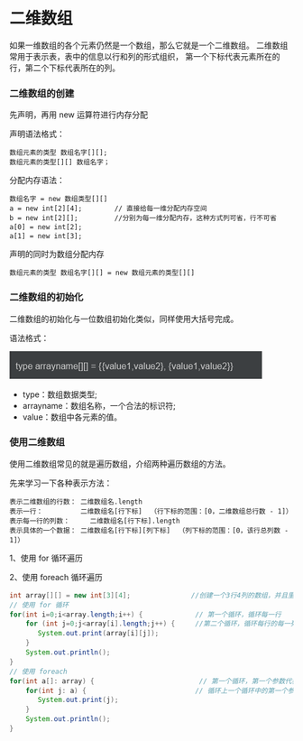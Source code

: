 # 二维数组

如果一维数组的各个元素仍然是一个数组，那么它就是一个二维数组。
二维数组常用于表示表，表中的信息以行和列的形式组织，
第一个下标代表元素所在的行，第二个下标代表所在的列。

### 二维数组的创建

先声明，再用 new 运算符进行内存分配

声明语法格式：

    数组元素的类型 数组名字[][];
    数组元素的类型[][] 数组名字；

分配内存语法：

    数组名字 = new 数组类型[][]
    a = new int[2][4];        // 直接给每一维分配内存空间
    b = new int[2][];         //分别为每一维分配内存，这种方式列可省，行不可省
    a[0] = new int[2];
    a[1] = new int[3];

声明的同时为数组分配内存

    数组元素的类型 数组名字[][] = new 数组元素的类型[][]
    
### 二维数组的初始化

二维数组的初始化与一位数组初始化类似，同样使用大括号完成。

语法格式：

![](../image/c2/tda-1.png)

* type：数组数据类型;
* arrayname：数组名称，一个合法的标识符;
* value：数组中各元素的值。

### 使用二维数组

使用二维数组常见的就是遍历数组，介绍两种遍历数组的方法。

先来学习一下各种表示方法：

    表示二维数组的行数： 二维数组名.length
    表示一行：　　　　　 二维数组名[行下标]  （行下标的范围：[0，二维数组总行数 - 1]）
    表示每一行的列数：     二维数组名[行下标].length
    表示具体的一个数据： 二维数组名[行下标][列下标]  （列下标的范围：[0，该行总列数 - 1]）


1、使用 for 循环遍历

2、使用 foreach 循环遍历

```java
int array[][] = new int[3][4];               //创建一个3行4列的数组，并且里面值都为默认值
// 使用 for 循环
for(int i=0;i<array.length;i++) {             // 第一个循环，循环每一行
    for (int j=0;j<array[i].length;j++) {     //第二个循环，循环每行的每一列
       System.out.print(array[i][j]);
    }
    System.out.println();
}
// 使用 foreach
for(int a[]: array) {                          // 第一个循环，第一个参数代表循环中的类型，即数组，第二个参数为循环对象
    for(int j: a) {                           // 循环上一个循环中的第一个参数中的每一个即可
       System.out.print(j);
    }
    System.out.println();
}
```
